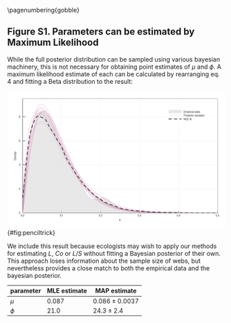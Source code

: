 \pagenumbering{gobble}

## Figure S1. Parameters can be estimated by Maximum Likelihood

While the full posterior distribution can be sampled using various bayesian
machinery, this is not necessary for obtaining point estimates of $\mu$
and $\phi$. A maximum likelihood estimate of each can be calculated by
rearranging eq. 4 and fitting a Beta distribution to the result:

![**Parameters can be estimated by Maximum Likelihood.** The maximum likelihood estimate of $p$ is compared to 20 samples from the posterior distribution of the flexible links model. The empirical distribution of $p$, obtained from all food webs archived on the `mangal.io` database, is also included.](figures/beta_fit.png){#fig:penciltrick}

We include this result because ecologists may wish to apply our methods for estimating $L$, $Co$ or $L/S$ without fitting a Bayesian posterior of their own. This approach loses information about the sample size of webs, but nevertheless provides a close match to both the empirical data and the bayesian posterior.

parameter  | MLE estimate  | MAP estimate
--|---|--
$\mu$  | 0.087  | 0.086 ± 0.0037
$\phi$  | 21.0  |  24.3 ± 2.4
